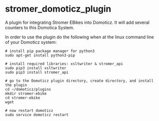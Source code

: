 # stromer_domoticz_plugin
A plugin for integrating Stromer EBikes into Domoticz. It will add several counters to this Domotica System.

In order to use the plugin do the following when at the linux command line of your Domoticz system:
```
# install pip package manager for python3
sudo apt-get install python3-pip

# install required libraries: xsltwriter & stromer_api
sudo pip3 install xsltwriter
sudo pip3 install stromer_api

# go to the Domoticz plugin directory, create directory, and install the plugin
cd ~/domoticz/plugins
mkdir stromer-ebike
cd stromer-ebike
wget

# now restart domoticz
sudo service domoticz restart
